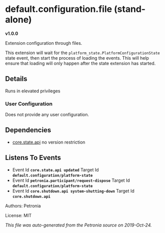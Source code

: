 # default.configuration.file (stand-alone)
**v1.0.0**

Extension configuration through files.


This extension will wait for the `platform_state.PlatformConfigurationState`
state event, then start the process of loading the events.  This will help
ensure that loading will only happen after the state extension has started.

## Details

Runs in elevated privileges

### User Configuration

Does not provide any user configuration.





## Dependencies

* [core.state.api](core.state.api.md)
  no version restriction






## Listens To Events

* Event Id **`core.state.api updated`**
  Target Id **`default.configuration/platform-state`**
* Event Id **`petronia.participant/request-dispose`**
  Target Id **`default.configuration/platform-state`**
* Event Id **`core.shutdown.api system-shutting-down`**
  Target Id **`core.shutdown.api`**



Authors: Petronia

License: MIT

*This file was auto-generated from the Petronia source on 2019-Oct-24.*
